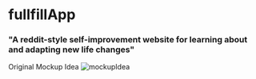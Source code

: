 # fullfillApp

### "A reddit-style self-improvement website for learning about and adapting new life changes"

Original Mockup Idea
![mockupIdea](https://i.imgur.com/oyeSzBj.png)
